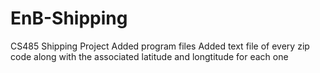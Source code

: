 # EnB-Shipping
CS485 Shipping Project
Added program files
Added text file of every zip code along with the associated latitude and longtitude for each one
